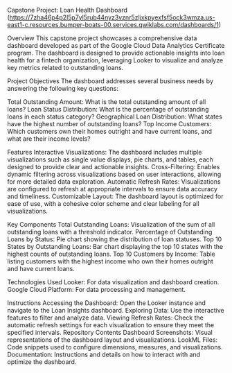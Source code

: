 Capstone Project: Loan Health Dashboard (https://7zha46p4p2l5p7yl5rub44nyz3vznr5zljxkpyexfsf5ock3wmza.us-east1-c.resources.bumper-boats-00.services.qwiklabs.com/dashboards/1)


Overview
This capstone project showcases a comprehensive data dashboard developed as part of the Google Cloud Data Analytics Certificate program. The dashboard is designed to provide actionable insights into loan health for a fintech organization, leveraging Looker to visualize and analyze key metrics related to outstanding loans.



Project Objectives
The dashboard addresses several business needs by answering the following key questions:

Total Outstanding Amount: What is the total outstanding amount of all loans?
Loan Status Distribution: What is the percentage of outstanding loans in each status category?
Geographical Loan Distribution: What states have the highest number of outstanding loans?
Top Income Customers: Which customers own their homes outright and have current loans, and what are their income levels?



Features
Interactive Visualizations: The dashboard includes multiple visualizations such as single value displays, pie charts, and tables, each designed to provide clear and actionable insights.
Cross-Filtering: Enables dynamic filtering across visualizations based on user interactions, allowing for more detailed data exploration.
Automatic Refresh Rates: Visualizations are configured to refresh at appropriate intervals to ensure data accuracy and timeliness.
Customizable Layout: The dashboard layout is optimized for ease of use, with a cohesive color scheme and clear labeling for all visualizations.



Key Components
Total Outstanding Loans: Visualization of the sum of all outstanding loans with a threshold indicator.
Percentage of Outstanding Loans by Status: Pie chart showing the distribution of loan statuses.
Top 10 States by Outstanding Loans: Bar chart displaying the top 10 states with the highest counts of outstanding loans.
Top 10 Customers by Income: Table listing customers with the highest income who own their homes outright and have current loans.



Technologies Used
Looker: For data visualization and dashboard creation.
Google Cloud Platform: For data processing and management.



Instructions
Accessing the Dashboard: Open the Looker instance and navigate to the Loan Insights dashboard.
Exploring Data: Use the interactive features to filter and analyze data.
Viewing Refresh Rates: Check the automatic refresh settings for each visualization to ensure they meet the specified intervals.
Repository Contents
Dashboard Screenshots: Visual representations of the dashboard layout and visualizations.
LookML Files: Code snippets used to configure dimensions, measures, and visualizations.
Documentation: Instructions and details on how to interact with and optimize the dashboard.
